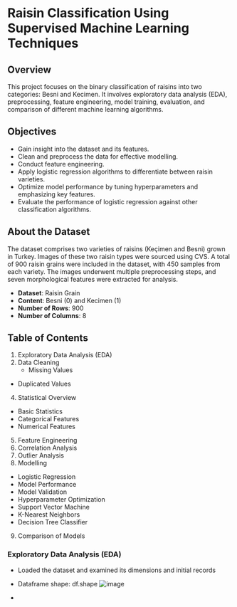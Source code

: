 # Raisin Classification Using Supervised Machine Learning Techniques

## Overview
This project focuses on the binary classification of raisins into two categories: Besni and Kecimen. It involves exploratory data analysis (EDA), preprocessing, feature engineering, model training, evaluation, and comparison of different machine learning algorithms.

## Objectives
- Gain insight into the dataset and its features.
- Clean and preprocess the data for effective modelling.
- Conduct feature engineering.
- Apply logistic regression algorithms to differentiate between raisin varieties.
- Optimize model performance by tuning hyperparameters and emphasizing key features.
- Evaluate the performance of logistic regression against other classification algorithms.
  
## About the Dataset
The dataset comprises two varieties of raisins (Keçimen and Besni) grown in Turkey. Images of these two raisin types were sourced using CVS. A total of 900 raisin grains were included in the dataset, with 450 samples from each variety. The images underwent multiple preprocessing steps, and seven morphological features were extracted for analysis.

- **Dataset**: Raisin Grain
- **Content**: Besni (0) and Kecimen (1)
- **Number of Rows**: 900
- **Number of Columns**: 8

## Table of Contents
1. Exploratory Data Analysis (EDA)
2. Data Cleaning
    - Missing Values
  - Duplicated Values
4. Statistical Overview
  - Basic Statistics
  - Categorical Features
  - Numerical Features
5. Feature Engineering
6. Correlation Analysis
7. Outlier Analysis
8. Modelling
  - Logistic Regression
  - Model Performance
  - Model Validation
  - Hyperparameter Optimization
  - Support Vector Machine
  - K-Nearest Neighbors
  - Decision Tree Classifier
9. Comparison of Models

### Exploratory Data Analysis (EDA)
- Loaded the dataset and examined its dimensions and initial records
- Dataframe shape: df.shape ![image](https://github.com/user-attachments/assets/2b8cada3-ca89-49f5-8d54-40a63c2a793b)

- 



